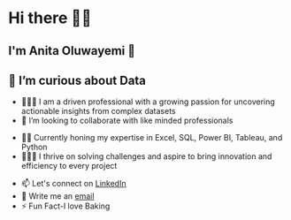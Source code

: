 # Hi there 👋🏽
## I'm Anita Oluwayemi 🙂
## 👀 I’m curious about Data 
- 🤵🏽‍♀ I am a driven professional with a growing passion for uncovering actionable insights from complex datasets
- 💞️ I’m looking to collaborate with like minded professionals
* 💪🏽 Currently honing my expertise in Excel, SQL, Power BI, Tableau, and Python
* 🚴🏽‍♀ I thrive on solving challenges and aspire to bring innovation and efficiency to every project
- 📫 Let's connect on [LinkedIn](https://www.linkedin.com/in/anita-oluwayemi)
- 📧 Write me an [email](anita.oluwayemi@gmail.com)
- ⚡ Fun Fact-I love Baking
